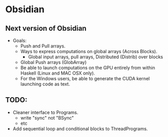 # Obsidian

## Next version of Obsidian
* Goals: 
    * Push and Pull arrays. 
    * Ways to express computations on global arrays (Across Blocks).
        * Global input arrays, pull arrays, Distributed (Distrib) over blocks 
	* Global Push arrays (GlobArray) 
    * Be able to launch computations on the GPU entirely from within Haskell (Linux and MAC OSX only).
    * For the Windows users, be able to generate the CUDA kernel launching code as text. 

## TODO: 
* Cleaner interface to Programs. 
    * write "sync" not "BSync" 
    * etc
* Add sequential loop and conditional blocks to ThreadPrograms.